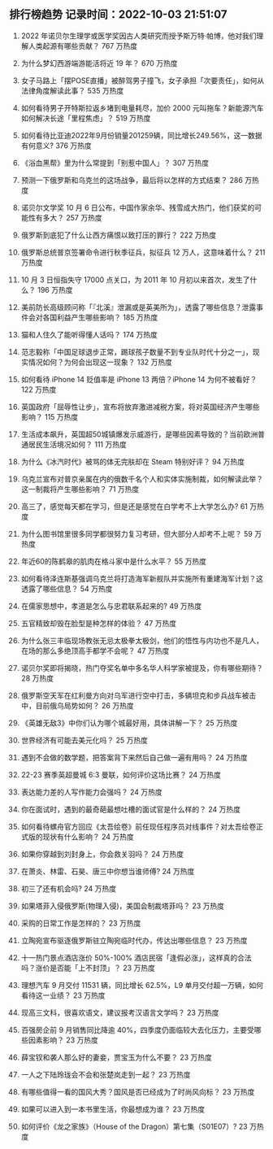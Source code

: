 
## 排行榜趋势 记录时间：2022-10-03 21:51:07
  
  1. 2022 年诺贝尔生理学或医学奖因古人类研究而授予斯万特·帕博，他对我们理解人类起源有哪些贡献？ 767 万热度
    
  2. 为什么梦幻西游端游能活将近 19 年？ 670 万热度
    
  3. 女子马路上「摆POSE直播」被醉驾男子撞飞，女子承担「次要责任」，如何从法律角度解读此事？ 535 万热度
    
  4. 如何看待男子开特斯拉返乡堵到电量耗尽，加价 2000 元叫拖车？新能源汽车如何解决长途「里程焦虑」？ 519 万热度
    
  5. 如何看待比亚迪2022年9月份销量201259辆，同比增长249.56%，这一数据有何意义? 376 万热度
    
  6. 《浴血黑帮》里为什么常提到「别惹中国人」？ 307 万热度
    
  7. 预测一下俄罗斯和乌克兰的这场战争，最后将以怎样的方式结束？ 286 万热度
    
  8. 诺贝尔文学奖 10 月 6 日公布，中国作家余华、残雪成大热门，他们获奖的可能性有多大？ 257 万热度
    
  9. 俄罗斯到底犯了什么让西方痛恨以致打压的罪行？ 222 万热度
    
  10. 俄罗斯总统普京签署命令进行秋季征兵，拟征兵 12 万人，这意味着什么？ 211 万热度
    
  11. 10 月 3 日恒指失守 17000 点关口，为 2011 年 10 月初以来首次，发生了什么？ 196 万热度
    
  12. 美前防长高级顾问称「『北溪』泄漏或是英美所为」，透露了哪些信息？泄露事件会对各国利益产生哪些影响？ 185 万热度
    
  13. 猫和人住久了能听得懂人话吗？ 174 万热度
    
  14. 范志毅称「中国足球退步正常，踢球孩子数量不到专业队时代十分之一」，现实情况如何？为何会出现这一现象？ 132 万热度
    
  15. 如何看待 iPhone 14 贬值率是 iPhone 13 两倍？iPhone 14 为何不被看好？ 122 万热度
    
  16. 英国政府「屈辱性让步」，宣布将放弃激进减税方案，将对英国经济产生哪些影响？ 115 万热度
    
  17. 生活成本飙升，英国超50城镇爆发示威游行，是哪些因素导致的？当前欧洲普通居民生活境况如何？ 111 万热度
    
  18. 为什么《冰汽时代》被骂的体无完肤却在 Steam 特别好评？ 94 万热度
    
  19. 乌克兰宣布对普京亲属在内的俄数千名个人和实体实施制裁，如何解读此举？这一制裁将产生哪些影响？ 71 万热度
    
  20. 高三了，感觉每天都在学习，但是还是感觉在白学考不上大学怎么办? 61 万热度
    
  21. 为什么图书馆里很多同学都很努力复习考研，但大部分人却考不上呢？ 59 万热度
    
  22. 年近60的陈鹤皋的肌肉在格斗家中是什么水平？ 55 万热度
    
  23. 如何看待泽连斯基强调乌克兰将打造海军新舰队并实施所有重建海军计划？这透露了哪些信息？ 54 万热度
    
  24. 在儒家思想中，孝道是怎么与忠君联系起来的? 49 万热度
    
  25. 五官精致却毁在脸型是种怎样的体验？ 47 万热度
    
  26. 为什么张三丰临现场教张无忌太极拳太极剑，他们的悟性与内功也不是凡人，在场的那么多绝顶高手都学不会呢？ 47 万热度
    
  27. 诺贝尔奖即将揭晓，热门夺奖名单中多名华人科学家被提及，你有哪些期待？ 28 万热度
    
  28. 俄罗斯空天军在红利曼方向对乌军进行空中打击，多辆坦克和步兵战车被击中，目前俄乌局势如何？ 26 万热度
    
  29. 《英雄无敌3》中你们认为哪个城最好用，具体讲解一下？ 25 万热度
    
  30. 世界经济有可能去美元化吗？ 25 万热度
    
  31. 遇到不会做的数学题，把答案背下来然后自己做一遍有用吗？ 24 万热度
    
  32. 22-23 赛季英超曼城 6:3 曼联，如何评价这场比赛？ 24 万热度
    
  33. 表达能力差的人写作能力会强吗？ 24 万热度
    
  34. 你在面试时，遇到的最奇葩最想吐槽的面试官是什么样的？ 24 万热度
    
  35. 如何看待螺舟官方回应《太吾绘卷》前任现任程序员对线事件？对太吾绘卷正式版的现状有什么影响？ 24 万热度
    
  36. 如果你穿越到刘封身上，你会救关羽吗？ 24 万热度
    
  37. 在萧炎、林雷、石昊、唐三中你想当谁师傅? 24 万热度
    
  38. 初三了还有机会吗? 24 万热度
    
  39. 如果塔菲入侵俄罗斯(物理入侵)，美国会制裁塔菲吗？ 23 万热度
    
  40. 采购的日常工作是怎样的？ 23 万热度
    
  41. 立陶宛宣布驱逐俄罗斯驻立陶宛临时代办，传达出哪些信息？ 23 万热度
    
  42. 十一热门景点酒店涨价 50%-100% 酒店民宿「逢假必涨」，这样真的合法吗？涨价是否能「上不封顶」？ 23 万热度
    
  43. 理想汽车 9 月交付 11531 辆，同比增长 62.5%，L9 单月交付超一万辆，如何看待这一业绩？ 23 万热度
    
  44. 现高三文科，很喜欢语文，建议报考汉语言文学吗？ 23 万热度
    
  45. 百强房企前 9 月销售同比降逾 40%，四季度仍面临较大去化压力，主要受哪些因素影响？ 23 万热度
    
  46. 薛宝钗和袭人那么好的妻妾，贾宝玉为什么不要？ 23 万热度
    
  47. 一人之下陆玲珑会不会和张楚岚走到一起？ 23 万热度
    
  48. 有哪些值得一看的国风大秀？国风是否已经成为了时尚风向标？ 23 万热度
    
  49. 如果可以进入到一本书里生活，你最想成为谁？ 23 万热度
    
  50. 如何评价《龙之家族》（House of the Dragon）第七集（S01E07）? 23 万热度
    